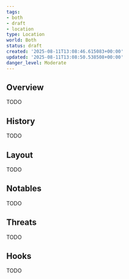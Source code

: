 ```yaml
---
tags:
- both
- draft
- location
type: Location
world: Both
status: draft
created: '2025-08-11T13:08:46.615083+00:00'
updated: '2025-08-11T13:08:50.538508+00:00'
danger_level: Moderate
---
```



## Overview

TODO
## History

TODO
## Layout

TODO
## Notables

TODO
## Threats

TODO
## Hooks

TODO
